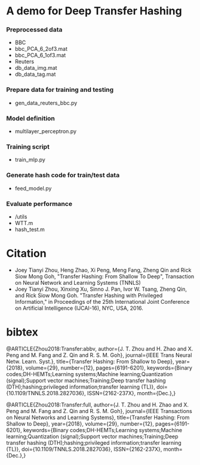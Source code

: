 
# A demo for Deep Transfer Hashing #
  
### Preprocessed data ###
- BBC
 - bbc_PCA_6_2of3.mat
 - bbc_PCA_6_1of3.mat
- Reuters
 - db_data_img.mat
 - db_data_tag.mat
### Prepare data for training and testing ###
* gen_data_reuters_bbc.py
### Model definition ###
* multilayer_perceptron.py
### Training script ###
* train_mlp.py
### Generate hash code for train/test data ###
* feed_model.py
### Evaluate performance ###
* /utils
* WTT.m
* hash_test.m

# Citation
*  Joey Tianyi Zhou, Heng Zhao, Xi Peng, Meng Fang, Zheng Qin and Rick Siow Mong Goh, "Transfer Hashing: From Shallow To Deep", Transaction on Neural Network and Learning Systems (TNNLS)
*  Joey Tianyi Zhou, Xinxing Xu, Sinno J. Pan, Ivor W. Tsang, Zheng Qin, and Rick Siow Mong Goh. "Transfer Hashing with Privileged Information,"  in Proceedings of the 25th International Joint Conference on Artificial Intelligence (IJCAI-16), NYC, USA, 2016.

# bibtex
@ARTICLE{Zhou2018:Transfer:abbv, 
author={J. T. Zhou and H. Zhao and X. Peng and M. Fang and Z. Qin and R. S. M. Goh}, 
journal={IEEE Trans Neural Netw. Learn. Syst.}, 
title={Transfer Hashing: From Shallow to Deep}, 
year={2018}, 
volume={29}, 
number={12}, 
pages={6191-6201}, 
keywords={Binary codes;DH-HEMTs;Learning systems;Machine learning;Quantization (signal);Support vector machines;Training;Deep transfer hashing (DTH);hashing;privileged information;transfer learning (TL)}, 
doi={10.1109/TNNLS.2018.2827036}, 
ISSN={2162-237X}, 
month={Dec.},}

@ARTICLE{Zhou2018:Transfer:full, 
author={J. T. Zhou and H. Zhao and X. Peng and M. Fang and Z. Qin and R. S. M. Goh}, 
journal={IEEE Transactions on Neural Networks and Learning Systems}, 
title={Transfer Hashing: From Shallow to Deep}, 
year={2018}, 
volume={29}, 
number={12}, 
pages={6191-6201}, 
keywords={Binary codes;DH-HEMTs;Learning systems;Machine learning;Quantization (signal);Support vector machines;Training;Deep transfer hashing (DTH);hashing;privileged information;transfer learning (TL)}, 
doi={10.1109/TNNLS.2018.2827036}, 
ISSN={2162-237X}, 
month={Dec.},}

